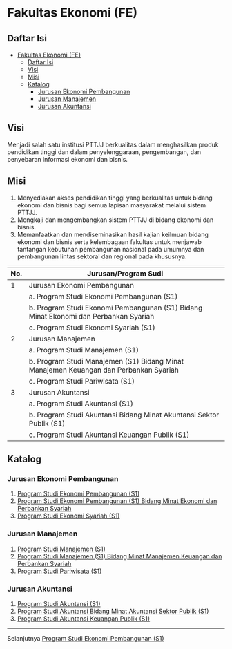 # Fakultas Ekonomi (FE)

## Daftar Isi

- [Fakultas Ekonomi (FE)](#fakultas-ekonomi-fe)
  - [Daftar Isi](#daftar-isi)
  - [Visi](#visi)
  - [Misi](#misi)
  - [Katalog](#katalog)
    - [Jurusan Ekonomi Pembangunan](#jurusan-ekonomi-pembangunan)
    - [Jurusan Manajemen](#jurusan-manajemen)
    - [Jurusan Akuntansi](#jurusan-akuntansi)

## Visi

Menjadi salah satu institusi PTTJJ berkualitas dalam menghasilkan produk pendidikan tinggi dan dalam penyelenggaraan, pengembangan, dan penyebaran informasi ekonomi dan bisnis.

## Misi

1. Menyediakan akses pendidikan tinggi yang berkualitas untuk bidang ekonomi dan bisnis bagi semua lapisan masyarakat melalui sistem PTTJJ.
2. Mengkaji dan mengembangkan sistem PTTJJ di bidang ekonomi dan bisnis.
3. Memanfaatkan dan mendiseminasikan hasil kajian keilmuan bidang ekonomi dan bisnis serta kelembagaan fakultas untuk menjawab tantangan kebutuhan pembangunan nasional pada umumnya dan pembangunan lintas sektoral dan regional pada khususnya.

| No. | Jurusan/Program Sudi                                                                  |
| --- | ------------------------------------------------------------------------------------- |
| 1   | Jurusan Ekonomi Pembangunan                                                           |
|     | a. Program Studi Ekonomi Pembangunan (S1)                                             |
|     | b. Program Studi Ekonomi Pembangunan (S1) Bidang Minat Ekonomi dan Perbankan Syariah  |
|     | c. Program Studi Ekonomi Syariah (S1)                                                 |
| 2   | Jurusan Manajemen                                                                     |
|     | a. Program Studi Manajemen (S1)                                                       |
|     | b. Program Studi Manajemen (S1) Bidang Minat Manajemen Keuangan dan Perbankan Syariah |
|     | c. Program Studi Pariwisata (S1)                                                      |
| 3   | Jurusan Akuntansi                                                                     |
|     | a. Program Studi Akuntansi (S1)                                                       |
|     | b. Program Studi Akuntansi Bidang Minat Akuntansi Sektor Publik (S1)                  |
|     | c. Program Studi Akuntansi Keuangan Publik (S1)                                       |

## Katalog

### Jurusan Ekonomi Pembangunan

1. [Program Studi Ekonomi Pembangunan (S1)](ekonomi-pembangunan-s1.md)
2. [Program Studi Ekonomi Pembangunan (S1) Bidang Minat Ekonomi dan Perbankan Syariah](ekonomi-pembangunan-s1-bidang-minat-ekonomi-dan-perbankan-syariah.md)
3. [Program Studi Ekonomi Syariah (S1)](ekonomi-syariah-s1.md)

### Jurusan Manajemen

1. [Program Studi Manajemen (S1)](manajemen-s1.md)
2. [Program Studi Manajemen (S1) Bidang Minat Manajemen Keuangan dan Perbankan Syariah](manajemen-s1-bidang-minat-manajemen-keuangan-dan-perbankan-syariah.md)
3. [Program Studi Pariwisata (S1)](pariwisata-s1.md)

### Jurusan Akuntansi

1. [Program Studi Akuntansi (S1)](akuntansi-s1.md)
2. [Program Studi Akuntansi Bidang Minat Akuntansi Sektor Publik (S1)](akuntansi-bidang-minat-akuntansi-sektor-publik-s1.md)
3. [Program Studi Akuntansi Keuangan Publik (S1)](akuntansi-keuangan-publik-s1.md)

***

Selanjutnya [Program Studi Ekonomi Pembangunan (S1)](ekonomi-pembangunan-s1.md)
